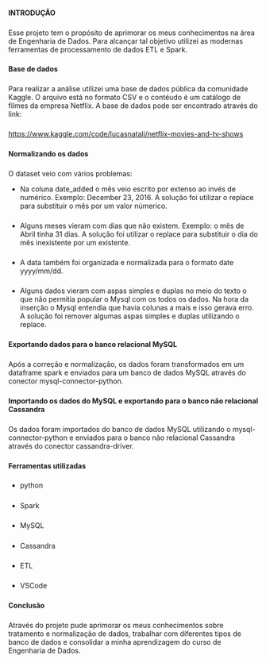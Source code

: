 #### INTRODUÇÃO
###
Esse projeto tem o propósito de aprimorar os meus conhecimentos na área de Engenharia de Dados. Para alcançar tal objetivo utilizei as modernas ferramentas de processamento de dados ETL e Spark.
###
#### Base de dados
###
Para realizar a análise utilizei uma base de dados pública da comunidade Kaggle. O arquivo  está no formato CSV e o contéudo é um catálogo de filmes da empresa Netflix. A base de dados pode ser encontrado através do link:
###
<https://www.kaggle.com/code/lucasnatali/netflix-movies-and-tv-shows>
###
#### Normalizando os dados
###
O dataset veio com vários problemas:

* Na coluna date_added o mês veio escrito por extenso ao invés de numérico. Exemplo: December 23, 2016. A solução foi utilizar o replace para substituir o mês por um valor númerico.
###
* Alguns meses vieram com dias que não existem. Exemplo: o mês de Abril tinha 31 dias. A solução foi utilizar o replace para substituir o dia do mês inexistente por um existente.
###
* A data também foi organizada e normalizada para o formato date yyyy/mm/dd.
###
* Alguns dados vieram com aspas simples e duplas no meio do texto o que não permitia popular o Mysql com os todos os dados. Na hora da inserção o Mysql entendia que havia colunas a mais e isso gerava erro. A solução foi remover algumas aspas simples e duplas utilizando o replace.
###
**Exportando dados para o banco relacional MySQL**
###
Após a correção e normalização, os dados foram transformados em um dataframe spark e enviados para um banco de dados MySQL através do conector mysql-connector-python. 
###
**Importando os dados do MySQL e exportando para o banco não relacional Cassandra**
###
Os dados foram importados do banco de dados MySQL utilizando o mysql-connector-python e enviados para o banco não relacional Cassandra através do conector cassandra-driver.
###
**Ferramentas utilizadas**
###
* python
#####
* Spark
#####
* MySQL
#####
* Cassandra
#####
* ETL
#####
* VSCode
###
**Conclusão**
###
Através do projeto pude aprimorar os meus conhecimentos sobre tratamento e normalização de dados, trabalhar com diferentes tipos de banco de dados e consolidar a minha aprendizagem do curso de Engenharia de Dados.
